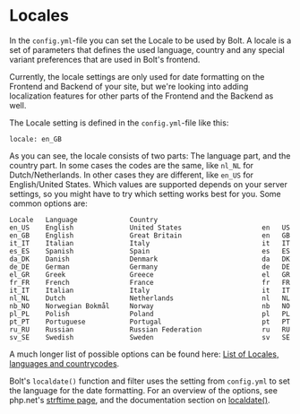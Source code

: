 Locales
=======

In the `config.yml`-file you can set the Locale to be used by Bolt. A locale is
a set of parameters that defines the used language, country and any special
variant preferences that are used in Bolt's frontend.

Currently, the locale settings are only used for date formatting on the Frontend
and Backend of your site, but we're looking into adding localization features
for other parts of the Frontend and the Backend as well.

The Locale setting is defined in the `config.yml`-file like this:

```
locale: en_GB
```

As you can see, the locale consists of two parts: The language part, and the
country part. In some cases the codes are the same, like `nl_NL` for
Dutch/Netherlands. In other cases they are different, like `en_US` for
English/United States. Which values are supported depends on your server
settings, so you might have to try which setting works best for you. Some common
options are:

```
Locale   Language             Country  
en_US    English              United States                    en   US  
en_GB    English              Great Britain                    en   GB  
it_IT    Italian              Italy                            it   IT  
es_ES    Spanish              Spain                            es   ES  
da_DK    Danish               Denmark                          da   DK  
de_DE    German               Germany                          de   DE  
el_GR    Greek                Greece                           el   GR  
fr_FR    French               France                           fr   FR  
it_IT    Italian              Italy                            it   IT  
nl_NL    Dutch                Netherlands                      nl   NL  
nb_NO    Norwegian Bokmål     Norway                           nb   NO  
pl_PL    Polish               Poland                           pl   PL  
pt_PT    Portuguese           Portugal                         pt   PT  
ru_RU    Russian              Russian Federation               ru   RU  
sv_SE    Swedish              Sweden                           sv   SE  
```

A much longer list of possible options can be found here: 
[List of Locales, languages and countrycodes](https://github.com/bobdenotter/locales/blob/master/locales_list.txt).

Bolt's `localdate()` function and filter uses the setting from `config.yml` to
set the language for the date formatting. For an overview of the options, see
php.net's [strftime page](http://php.net/strftime), and the documentation
section on [localdate()](/templatetags#filter-localdate).
